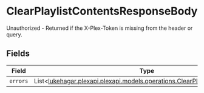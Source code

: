 # ClearPlaylistContentsResponseBody

Unauthorized - Returned if the X-Plex-Token is missing from the header or query.


## Fields

| Field                                                                                                                                   | Type                                                                                                                                    | Required                                                                                                                                | Description                                                                                                                             |
| --------------------------------------------------------------------------------------------------------------------------------------- | --------------------------------------------------------------------------------------------------------------------------------------- | --------------------------------------------------------------------------------------------------------------------------------------- | --------------------------------------------------------------------------------------------------------------------------------------- |
| `errors`                                                                                                                                | List<[lukehagar.plexapi.plexapi.models.operations.ClearPlaylistContentsErrors](../../models/operations/ClearPlaylistContentsErrors.md)> | :heavy_minus_sign:                                                                                                                      | N/A                                                                                                                                     |